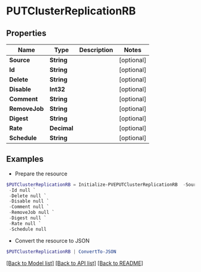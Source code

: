 # PUTClusterReplicationRB
## Properties

Name | Type | Description | Notes
------------ | ------------- | ------------- | -------------
**Source** | **String** |  | [optional] 
**Id** | **String** |  | [optional] 
**Delete** | **String** |  | [optional] 
**Disable** | **Int32** |  | [optional] 
**Comment** | **String** |  | [optional] 
**RemoveJob** | **String** |  | [optional] 
**Digest** | **String** |  | [optional] 
**Rate** | **Decimal** |  | [optional] 
**Schedule** | **String** |  | [optional] 

## Examples

- Prepare the resource
```powershell
$PUTClusterReplicationRB = Initialize-PVEPUTClusterReplicationRB  -Source null `
 -Id null `
 -Delete null `
 -Disable null `
 -Comment null `
 -RemoveJob null `
 -Digest null `
 -Rate null `
 -Schedule null
```

- Convert the resource to JSON
```powershell
$PUTClusterReplicationRB | ConvertTo-JSON
```

[[Back to Model list]](../README.md#documentation-for-models) [[Back to API list]](../README.md#documentation-for-api-endpoints) [[Back to README]](../README.md)

